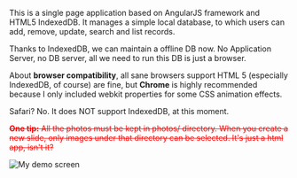 This is a single page application based on AngularJS framework and HTML5 IndexedDB. It manages a simple local database, to which users can add, remove, update, search and list records.

Thanks to IndexedDB, we can maintain a offline DB now. No Application Server, no DB server, all we need to run this DB is just a browser. 

About <strong>browser compatibility</strong>, all sane browsers support HTML 5 (especially IndexedDB, of course) are fine, but <strong>Chrome</strong> is highly recommended because I only included webkit properties for some CSS animation effects. 

Safari? No. It does NOT support IndexedDB, at this moment.

<span style='color:red;text-decoration:line-through'><strong>One tip:</strong> All the photos must be kept in photos/ directory. When you create a new slide, only images under that directory can be selected. It's just a html app, isn't it?</span>

<img src="http://ww2.sinaimg.cn/large/8063ac81jw1e9ixdrwkrbj20ye1ijama.jpg" title="My demo screen">
